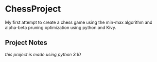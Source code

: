 # ChessProject
My first attempt to create a chess game using the min-max algorithm and alpha-beta pruning optimization using python and Kivy.

## Project Notes
*this project is made using python 3.10*
